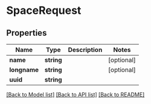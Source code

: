 # SpaceRequest

## Properties
Name | Type | Description | Notes
------------ | ------------- | ------------- | -------------
**name** | **string** |  | [optional] 
**longname** | **string** |  | [optional] 
**uuid** | **string** |  | 

[[Back to Model list]](../README.md#documentation-for-models) [[Back to API list]](../README.md#documentation-for-api-endpoints) [[Back to README]](../README.md)


